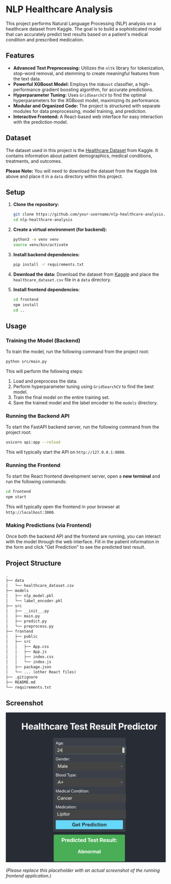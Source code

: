 # NLP Healthcare Analysis

This project performs Natural Language Processing (NLP) analysis on a healthcare dataset from Kaggle. The goal is to build a sophisticated model that can accurately predict test results based on a patient's medical condition and prescribed medication.

## Features

*   **Advanced Text Preprocessing:** Utilizes the `nltk` library for tokenization, stop-word removal, and stemming to create meaningful features from the text data.
*   **Powerful XGBoost Model:** Employs the `XGBoost` classifier, a high-performance gradient boosting algorithm, for accurate predictions.
*   **Hyperparameter Tuning:** Uses `GridSearchCV` to find the optimal hyperparameters for the XGBoost model, maximizing its performance.
*   **Modular and Organized Code:** The project is structured with separate modules for data preprocessing, model training, and prediction.
*   **Interactive Frontend:** A React-based web interface for easy interaction with the prediction model.

## Dataset

The dataset used in this project is the [Healthcare Dataset](https://www.kaggle.com/datasets/prasad22/healthcare-dataset) from Kaggle. It contains information about patient demographics, medical conditions, treatments, and outcomes.

**Please Note:** You will need to download the dataset from the Kaggle link above and place it in a `data` directory within this project.

## Setup

1.  **Clone the repository:**
    ```bash
    git clone https://github.com/your-username/nlp-healthcare-analysis.git
    cd nlp-healthcare-analysis
    ```

2.  **Create a virtual environment (for backend):**
    ```bash
    python3 -m venv venv
    source venv/bin/activate
    ```

3.  **Install backend dependencies:**
    ```bash
    pip install -r requirements.txt
    ```

4.  **Download the data:**
    Download the dataset from [Kaggle](https://www.kaggle.com/datasets/prasad22/healthcare-dataset) and place the `healthcare_dataset.csv` file in a `data` directory.

5.  **Install frontend dependencies:**
    ```bash
    cd frontend
    npm install
    cd ..
    ```

## Usage

### Training the Model (Backend)

To train the model, run the following command from the project root:

```bash
python src/main.py
```

This will perform the following steps:

1.  Load and preprocess the data.
2.  Perform hyperparameter tuning using `GridSearchCV` to find the best model.
3.  Train the final model on the entire training set.
4.  Save the trained model and the label encoder to the `models` directory.

### Running the Backend API

To start the FastAPI backend server, run the following command from the project root:

```bash
uvicorn api:app --reload
```

This will typically start the API on `http://127.0.0.1:8000`.

### Running the Frontend

To start the React frontend development server, open a **new terminal** and run the following commands:

```bash
cd frontend
npm start
```

This will typically open the frontend in your browser at `http://localhost:3000`.

### Making Predictions (via Frontend)

Once both the backend API and the frontend are running, you can interact with the model through the web interface. Fill in the patient information in the form and click "Get Prediction" to see the predicted test result.

## Project Structure

```
.
├── data
│   └── healthcare_dataset.csv
├── models
│   ├── nlp_model.pkl
│   └── label_encoder.pkl
├── src
│   ├── __init__.py
│   ├── main.py
│   ├── predict.py
│   └── preprocess.py
├── frontend
│   ├── public
│   ├── src
│   │   ├── App.css
│   │   ├── App.js
│   │   ├── index.css
│   │   └── index.js
│   ├── package.json
│   └── ... (other React files)
├── .gitignore
├── README.md
└── requirements.txt
```

## Screenshot

![Frontend Screenshot](frontend_screenshot.png)

*(Please replace this placeholder with an actual screenshot of the running frontend application.)*